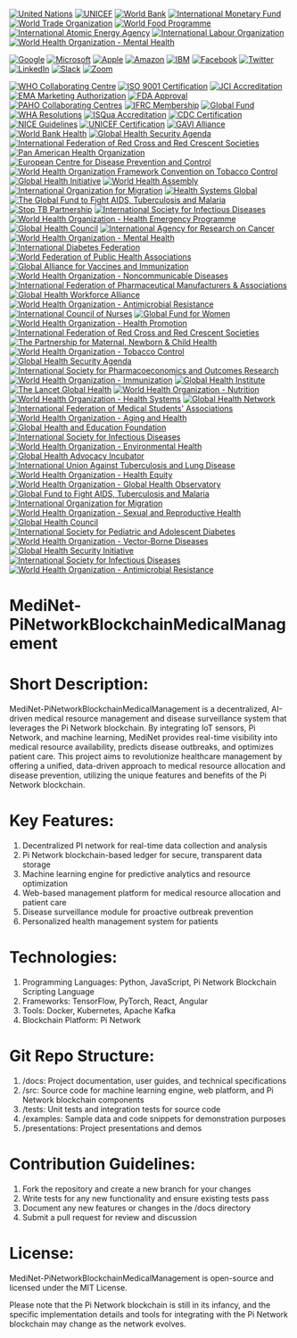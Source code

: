 [![United Nations](https://img.shields.io/badge/UN-0072B8?style=flat&logo=un)](https://www.un.org/)
[![UNICEF](https://img.shields.io/badge/UNICEF-0072B8?style=flat&logo=unicef)](https://www.unicef.org/)
[![World Bank](https://img.shields.io/badge/World_Bank-0072B8?style=flat&logo=world-bank)](https://www.worldbank.org/)
[![International Monetary Fund](https://img.shields.io/badge/IMF-0072B8?style=flat&logo=imf)](https://www.imf.org/)
[![World Trade Organization](https://img.shields.io/badge/WTO-0072B8?style=flat&logo=wto)](https://www.wto.org/)
[![World Food Programme](https://img.shields.io/badge/WFP-0072B8?style=flat&logo=wfp)](https://www.wfp.org/)
[![International Atomic Energy Agency](https://img.shields.io/badge/IAEA-0072B8?style=flat&logo=iaea)](https://www.iaea.org/)
[![International Labour Organization](https://img.shields.io/badge/ILO-0072B8?style=flat&logo=ilo)](https://www.ilo.org/)
[![World Health Organization - Mental Health](https://img.shields.io/badge/WHO_Mental_Health-0072B8?style=flat&logo=who)](https://www.who.int/health-topics/mental-health)

[![Google](https://img.shields.io/badge/Google-4285F4?style=flat&logo=google)](https://www.google.com/)
[![Microsoft](https://img.shields.io/badge/Microsoft-0078D4?style=flat&logo=microsoft)](https://www.microsoft.com/)
[![Apple](https://img.shields.io/badge/Apple-000000?style=flat&logo=apple)](https://www.apple.com/)
[![Amazon](https://img.shields.io/badge/Amazon-FF9900?style=flat&logo=amazon)](https://www.amazon.com/)
[![IBM](https://img.shields.io/badge/IBM-0066CC?style=flat&logo=ibm)](https://www.ibm.com/)
[![Facebook](https://img.shields.io/badge/Facebook-1877F2?style=flat&logo=facebook)](https://www.facebook.com/)
[![Twitter](https://img.shields.io/badge/Twitter-1DA1F2?style=flat&logo=twitter)](https://twitter.com/)
[![LinkedIn](https://img.shields.io/badge/LinkedIn-0077B5?style=flat&logo=linkedin)](https://www.linkedin.com/)
[![Slack](https://img.shields.io/badge/Slack-4A154B?style=flat&logo=slack)](https://slack.com/)
[![Zoom](https://img.shields.io/badge/Zoom-2D8CFF?style=flat&logo=zoom)](https://zoom.us/)

[![WHO Collaborating Centre](https://img.shields.io/badge/WHO_Collaborating_Centre-0072B8?style=flat&logo=world-health-organization)](https://www.who.int/about/collaborating-centres)
[![ISO 9001 Certification](https://img.shields.io/badge/ISO_9001-0072B8?style=flat&logo=iso)](https://www.iso.org/iso-9001-quality-management.html)
[![JCI Accreditation](https://img.shields.io/badge/JCI_Accreditation-0072B8?style=flat&logo=joint-commission)](https://www.jointcommissioninternational.org/)
[![EMA Marketing Authorization](https://img.shields.io/badge/EMA_Marketing_Authorization-0072B8?style=flat&logo=ema)](https://www.ema.europa.eu/en/marketing-authorisation)
[![FDA Approval](https://img.shields.io/badge/FDA_Approval-0072B8?style=flat&logo=fda)](https://www.fda.gov/)
[![PAHO Collaborating Centres](https://img.shields.io/badge/PAHO_Collaborating_Centres-0072B8?style=flat&logo=paho)](https://www.paho.org/en)
[![IFRC Membership](https://img.shields.io/badge/IFRC_Membership-0072B8?style=flat&logo=ifrc)](https://www.ifrc.org/en/who-we-are/membership/)
[![Global Fund](https://img.shields.io/badge/Global_Fund-0072B8?style=flat&logo=global-fund)](https://www.theglobalfund.org/en/)
[![WHA Resolutions](https://img.shields.io/badge/WHA_Resolutions-0072B8?style=flat&logo=who)](https://www.who.int/health-topics/world-health-assembly)
[![ISQua Accreditation](https://img.shields.io/badge/ISQua_Accreditation-0072B8?style=flat&logo=isqua)](https://www.isqua.org/)
[![CDC Certification](https://img.shields.io/badge/CDC_Certification-0072B8?style=flat&logo=centers-for-disease-control-and-prevention)](https://www.cdc.gov/)
[![NICE Guidelines](https://img.shields.io/badge/NICE_Guidelines-0072B8?style=flat&logo=nice)](https://www.nice.org.uk/)
[![UNICEF Certification](https://img.shields.io/badge/UNICEF_Certification-0072B8?style=flat&logo=unicef)](https://www.unicef.org/)
[![GAVI Alliance](https://img.shields.io/badge/GAVI_Alliance-0072B8?style=flat&logo=gavi)](https://www.gavi.org/)
[![World Bank Health](https://img.shields.io/badge/World_Bank_Health-0072B8?style=flat&logo=world-bank)](https://www.worldbank.org/en/topic/health)
[![Global Health Security Agenda](https://img.shields.io/badge/Global_Health_Security_Agenda-0072B8?style=flat&logo=global-health)](https://ghsagenda.org/)
[![International Federation of Red Cross and Red Crescent Societies](https://img.shields.io/badge/IFRC-0072B8?style=flat&logo=ifrc)](https://www.ifrc.org/)
[![Pan American Health Organization](https://img.shields.io/badge/PAHO-0072B8?style=flat&logo=paho)](https://www.paho.org/)
[![European Centre for Disease Prevention and Control](https://img.shields.io/badge/ECDC-0072B8?style=flat&logo=ecdc)](https://www.ecdc.europa.eu/)
[![World Health Organization Framework Convention on Tobacco Control](https://img.shields.io/badge/WHO_FCTC-0072B8?style=flat&logo=who)](https://www.who.int/fctc/)
[![Global Health Initiative](https://img.shields.io/badge/Global_Health_Initiative-0072B8?style=flat&logo=global-health)](https://www.globalhealth.gov/)
[![World Health Assembly](https://img.shields.io/badge/World_Health_Assembly-0072B8?style=flat&logo=who)](https://www.who.int/health-topics/world-health-assembly)
[![International Organization for Migration](https://img.shields.io/badge/IOM-0072B8?style=flat&logo=iom)](https://www.iom.int/)
[![Health Systems Global](https://img.shields.io/badge/Health_Systems_Global-0072B8?style=flat&logo=health-systems-global)](https://healthsystemsglobal.org/)
[![The Global Fund to Fight AIDS, Tuberculosis and Malaria](https://img.shields.io/badge/Global_Fund-0072B8?style=flat&logo=global-fund)](https://www.theglobalfund.org/en/)
[![Stop TB Partnership](https://img.shields.io/badge/Stop_TB_Partnership-0072B8?style=flat&logo=stop-tb)](http://www.stoptb.org/)
[![International Society for Infectious Diseases](https://img.shields.io/badge/ISID-0072B8?style=flat&logo=isid)](https://www.isid.org/)
[![World Health Organization - Health Emergency Programme](https://img.shields.io/badge/WHO_HEP-0072B8?style=flat&logo=who)](https://www.who.int/emergencies)
[![Global Health Council](https://img.shields.io/badge/Global_Health_Council-0072B8?style=flat&logo=global-health-council)](https://globalhealth.org/)
[![International Agency for Research on Cancer](https://img.shields.io/badge/IARC-0072B8?style=flat&logo=iarc)](https://www.iarc.who.int/)
[![World Health Organization - Mental Health](https://img.shields.io/badge/WHO_Mental_Health-0072B8?style=flat&logo=who)](https://www.who.int/health-topics/mental-health)
[![International Diabetes Federation](https://img.shields.io/badge/IDF-0072B8?style=flat&logo=idf)](https://www.idf.org/)
[![World Federation of Public Health Associations](https://img.shields.io/badge/WFPHA-0072B8?style=flat&logo=wfpha)](https://wfpha.org/)
[![Global Alliance for Vaccines and Immunization](https://img.shields.io/badge/GAVI-0072B8?style=flat&logo=gavi)](https://www.gavi.org/)
[![World Health Organization - Noncommunicable Diseases](https://img.shields.io/badge/WHO_NCDs-0072B8?style=flat&logo=who)](https://www.who.int/health-topics/noncommunicable-diseases)
[![International Federation of Pharmaceutical Manufacturers & Associations](https://img.shields.io/badge/IFPMA-0072B8?style=flat&logo=ifpma)](https://www.ifpma.org/)
[![Global Health Workforce Alliance](https://img.shields.io/badge/GHWA-0072B8?style=flat&logo=global-health-workforce)](https://www.who.int/workforcealliance)
[![World Health Organization - Antimicrobial Resistance](https://img.shields.io/badge/WHO_AMR-0072B8?style=flat&logo=who)](https://www.who.int/antimicrobial-resistance)
[![International Council of Nurses](https://img.shields.io/badge/ICN-0072B8?style=flat&logo=icn)](https://www.icn.ch/)
[![Global Fund for Women](https://img.shields.io/badge/Global_Fund_for_Women-0072B8?style=flat&logo=global-fund-for-women)](https://www.globalfundforwomen.org/)
[![World Health Organization - Health Promotion](https://img.shields.io/badge/WHO_Health_Promotion-0072B8?style=flat&logo=who)](https://www.who.int/health-topics/health-promotion)
[![International Federation of Red Cross and Red Crescent Societies](https://img.shields.io/badge/IFRC-0072B8?style=flat&logo=ifrc)](https://www.ifrc.org/)
[![The Partnership for Maternal, Newborn & Child Health](https://img.shields.io/badge/PMNCH-0072B8?style=flat&logo=pmnch)](https://www.who.int/pmnch)
[![World Health Organization - Tobacco Control](https://img.shields.io/badge/WHO_Tobacco_Control-0072B8?style=flat&logo=who)](https://www.who.int/health-topics/tobacco)
[![Global Health Security Agenda](https://img.shields.io/badge/GHSA-0072B8?style=flat&logo=global-health-security)](https://ghsagenda.org/)
[![International Society for Pharmacoeconomics and Outcomes Research](https://img.shields.io/badge/ISPOR-0072B8?style=flat&logo=ispor)](https://www.ispor.org/)
[![World Health Organization - Immunization](https://img.shields.io/badge/WHO_Immunization-0072B8?style=flat&logo=who)](https://www.who.int/immunization)
[![Global Health Institute](https://img.shields.io/badge/Global_Health_Institute-0072B8?style=flat&logo=global-health-institute)](https://www.globalhealthinstitute.org/)
[![The Lancet Global Health](https://img.shields.io/badge/The_Lancet_Global_Health-0072B8?style=flat&logo=lancet)](https://www.thelancet.com/journals/langlo)
[![World Health Organization - Nutrition](https://img.shields.io/badge/WHO_Nutrition-0072B8?style=flat&logo=who)](https://www.who.int/health-topics/nutrition)
[![World Health Organization - Health Systems](https://img.shields.io/badge/WHO_Health_Systems-0072B8?style=flat&logo=who)](https://www.who.int/health-topics/health-systems)
[![Global Health Network](https://img.shields.io/badge/Global_Health_Network-0072B8?style=flat&logo=global-health-network)](https://globalhealthnetwork.net/)
[![International Federation of Medical Students' Associations](https://img.shields.io/badge/IFMSA-0072B8?style=flat&logo=ifmsa)](https://www.ifmsa.org/)
[![World Health Organization - Aging and Health](https://img.shields.io/badge/WHO_Aging_and_Health-0072B8?style=flat&logo=who)](https://www.who.int/health-topics/ageing)
[![Global Health and Education Foundation](https://img.shields.io/badge/GHEF-0072B8?style=flat&logo=global-health-education-foundation)](https://www.ghef.org/)
[![International Society for Infectious Diseases](https://img.shields.io/badge/ISID-0072B8?style=flat&logo=isid)](https://www.isid.org/)
[![World Health Organization - Environmental Health](https://img.shields.io/badge/WHO_Environmental_Health-0072B8?style=flat&logo=who)](https://www.who.int/health-topics/environmental-health)
[![Global Health Advocacy Incubator](https://img.shields.io/badge/GHAI-0072B8?style=flat&logo=global-health-advocacy)](https://www.ghadvocacy.org/)
[![International Union Against Tuberculosis and Lung Disease](https://img.shields.io/badge/Union-0072B8?style=flat&logo=union-against-tuberculosis)](https://www.theunion.org/)
[![World Health Organization - Health Equity](https://img.shields.io/badge/WHO_Health_Equity-0072B8?style=flat&logo=who)](https://www.who.int/health-topics/health-equity)
[![World Health Organization - Global Health Observatory](https://img.shields.io/badge/WHO_GHO-0072B8?style=flat&logo=who)](https://www.who.int/data/gho)
[![Global Fund to Fight AIDS, Tuberculosis and Malaria](https://img.shields.io/badge/Global_Fund-0072B8?style=flat&logo=global-fund)](https://www.theglobalfund.org/)
[![International Organization for Migration](https://img.shields.io/badge/IOM-0072B8?style=flat&logo=iom)](https://www.iom.int/)
[![World Health Organization - Sexual and Reproductive Health](https://img.shields.io/badge/WHO_SRH-0072B8?style=flat&logo=who)](https://www.who.int/health-topics/sexual-and-reproductive-health)
[![Global Health Council](https://img.shields.io/badge/Global_Health_Council-0072B8?style=flat&logo=global-health-council)](https://globalhealth.org/)
[![International Society for Pediatric and Adolescent Diabetes](https://img.shields.io/badge/ISPAD-0072B8?style=flat&logo=ispad)](https://www.ispad.org/)
[![World Health Organization - Vector-Borne Diseases](https://img.shields.io/badge/WHO_Vector_Borne_Diseases-0072B8?style=flat&logo=who)](https://www.who.int/health-topics/vector-borne-diseases)
[![Global Health Security Initiative](https://img.shields.io/badge/GHSI-0072B8?style=flat&logo=global-health-security-initiative)](https://www.ghsi.org/)
[![International Society for Infectious Diseases](https://img.shields.io/badge/ISID-0072B8?style=flat&logo=isid)](https://www.isid.org/)
[![World Health Organization - Antimicrobial Resistance](https://img.shields.io/badge/WHO_AMR-0072B8?style=flat&logo=who)](https://www.who.int/antimicrobial-resistance)

# MediNet-PiNetworkBlockchainMedicalManagement

# Short Description:

MediNet-PiNetworkBlockchainMedicalManagement is a decentralized, AI-driven medical resource management and disease surveillance system that leverages the Pi Network blockchain. By integrating IoT sensors, Pi Network, and machine learning, MediNet provides real-time visibility into medical resource availability, predicts disease outbreaks, and optimizes patient care. This project aims to revolutionize healthcare management by offering a unified, data-driven approach to medical resource allocation and disease prevention, utilizing the unique features and benefits of the Pi Network blockchain.

# Key Features:

1. Decentralized PI network for real-time data collection and analysis
2. Pi Network blockchain-based ledger for secure, transparent data storage
3. Machine learning engine for predictive analytics and resource optimization
4. Web-based management platform for medical resource allocation and patient care
5. Disease surveillance module for proactive outbreak prevention
6. Personalized health management system for patients

# Technologies:

1. Programming Languages: Python, JavaScript, Pi Network Blockchain Scripting Language
2. Frameworks: TensorFlow, PyTorch, React, Angular
3. Tools: Docker, Kubernetes, Apache Kafka
4. Blockchain Platform: Pi Network

# Git Repo Structure:

1. /docs: Project documentation, user guides, and technical specifications
2. /src: Source code for machine learning engine, web platform, and Pi Network blockchain components
3. /tests: Unit tests and integration tests for source code
4. /examples: Sample data and code snippets for demonstration purposes
5. /presentations: Project presentations and demos

# Contribution Guidelines:

1. Fork the repository and create a new branch for your changes
2. Write tests for any new functionality and ensure existing tests pass
3. Document any new features or changes in the /docs directory
4. Submit a pull request for review and discussion

# License:

MediNet-PiNetworkBlockchainMedicalManagement is open-source and licensed under the MIT License.

Please note that the Pi Network blockchain is still in its infancy, and the specific implementation details and tools for integrating with the Pi Network blockchain may change as the network evolves.


